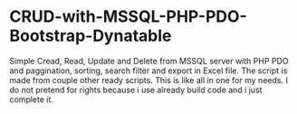 # CRUD-with-MSSQL-PHP-PDO-Bootstrap-Dynatable
Simple Cread, Read, Update and Delete from MSSQL server with PHP PDO and paggination, sorting, search filter and export in Excel file.
The script is made from couple other ready scripts. This is like all in one for my needs. I do not pretend for rights because i use already build code and i just complete it.
